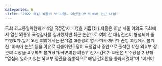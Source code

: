 ```yaml
---
categories: h
title: "2022 국감 외통위 또 파행… 이번엔 尹 비속어 논란 대립"
---
```

국회 외교통일위원회가 4일 국정감사 파행을 거듭했다.이들은 이날 서울 여의도 국회에서 열린 외통위 국정감사를 실시했지만 최근 논란으로 여야 간 대립전선이 형성되며 줄파행했다.앞서 오전 회의에서는 윤석열 대통령의 영국&middot;미국&middot;캐나다 순방 과정에서 불거진 &#39;비속어 논란&#39; 등을 이유로 더불어민주당이 국정감사 증인으로 출석한 박진 외교부 장관의 퇴장을 요구하며 불거졌다.국민의힘 외통위 간사 김석기 의원은 민주당을 겨냥해 "열심히 일하고 있는 외교부 장관을 일방적으로 해임 건의안을 통과시켰다"며 "이거야